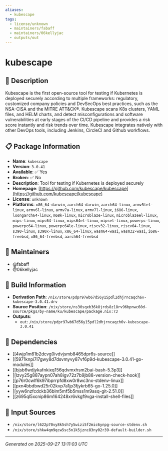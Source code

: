 ```yaml
---
aliases:
  - kubescape
tags:
  - license/unknown
  - maintainers/fabaff
  - maintainers/06kellyjac
  - outputs/out
---
```


# kubescape

## 📝 Description

Kubescape is the first open-source tool for testing if Kubernetes is
deployed securely according to multiple frameworks: regulatory, customized
company policies and DevSecOps best practices, such as the NSA-CISA and
the MITRE ATT&CK®.
Kubescape scans K8s clusters, YAML files, and HELM charts, and detect
misconfigurations and software vulnerabilities at early stages of the
CI/CD pipeline and provides a risk score instantly and risk trends over
time. Kubescape integrates natively with other DevOps tools, including
Jenkins, CircleCI and Github workflows.


## 📋 Package Information

- **Name**: `kubescape`
- **Version**: `3.0.41`
- **Available**: ✅ Yes
- **Broken**: ✅ No
- **Description**: Tool for testing if Kubernetes is deployed securely
- **Homepage**: [https://github.com/kubescape/kubescape](https://github.com/kubescape/kubescape)
- **License**: `unknown`
- **Platforms**: `x86_64-darwin`, `aarch64-darwin`, `aarch64-linux`, `armv5tel-linux`, `armv6l-linux`, `armv7a-linux`, `armv7l-linux`, `i686-linux`, `loongarch64-linux`, `m68k-linux`, `microblaze-linux`, `microblazeel-linux`, `mips-linux`, `mips64-linux`, `mips64el-linux`, `mipsel-linux`, `powerpc-linux`, `powerpc64-linux`, `powerpc64le-linux`, `riscv32-linux`, `riscv64-linux`, `s390-linux`, `s390x-linux`, `x86_64-linux`, `wasm64-wasi`, `wasm32-wasi`, `i686-freebsd`, `x86_64-freebsd`, `aarch64-freebsd`
## 👥 Maintainers

- @fabaff
- @06kellyjac


## 🔧 Build Information

- **Derivation Path**: `/nix/store/pdpr97wb67d56y15pdl2dhjrncaqch6v-kubescape-3.0.41.drv`
- **Source Position**: `/nix/store/ns30sqxb36k8jrds8z18rv96bpnwc60d-source/pkgs/by-name/ku/kubescape/package.nix:73`
- **Outputs**:
  - `out`:  `/nix/store/pdpr97wb67d56y15pdl2dhjrncaqch6v-kubescape-3.0.41`

## 🔗 Dependencies

- [[4wjp1m61b2dcvg0ivdvjsmb8465dpr6s-source]]
- [[5971knpi7l7gwy8d7dsvmyvy87vf6p9d-kubescape-3.0.41-go-modules]]
- [[bjsb6wdjykafnkixq156qdvmxhsm2bai-bash-5.3p3]]
- [[lzvy25g887aypn07ah8igv72z7b9jb88-version-check-hook]]
- [[p76r0cwlf6k97ibprrpfd8xw0r8wc3nx-stdenv-linux]]
- [[pxn4bbdbwd25r02kvp7a1jp3fjykrb65-go-1.25.0]]
- [[yyw6nzfcdckb36blm5mf5b5mss1m9asq-git-2.51.0]]
- [[z695ql5xcnip86m164248xr6vkgf9vga-install-shell-files]]

## 📁 Input Sources

- `/nix/store/l622p70vy8k5sh7y5wizi5f2mic6ynpg-source-stdenv.sh`
- `/nix/store/shkw4qm9qcw5sc5n1k5jznc83ny02r39-default-builder.sh`

---
*Generated on 2025-09-27 13:11:03 UTC*
